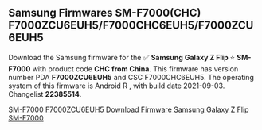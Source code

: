 <h2>Samsung Firmwares SM-F7000(CHC) F7000ZCU6EUH5/F7000CHC6EUH5/F7000ZCU6EUH5</h2>
Download the Samsung firmware for the ✅ <strong>Samsung Galaxy Z Flip </strong> ⭐ <strong>SM-F7000</strong> with product code <strong>CHC</strong> <strong> from China</strong>. This firmware has version number PDA <strong>F7000ZCU6EUH5</strong> and CSC F7000CHC6EUH5. The operating system of this firmware is Android R , with build date 2021-09-03. Changelist <strong>22385514</strong>.


[SM-F7000](https://samfirm.shop/samsung/model/SM-F7000)
[F7000ZCU6EUH5](https://samfirm.shop/samsung/pda/F7000ZCU6EUH5)
[Download Firmware Samsung Galaxy Z Flip SM-F7000](https://samfirm.shop/samsung/firmware/452412)
